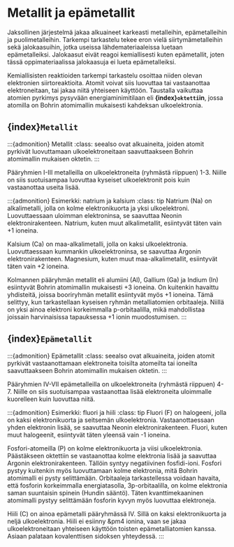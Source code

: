 # Metallit ja epämetallit

Jaksollinen järjestelmä jakaa alkuaineet karkeasti metalleihin, epämetalleihin ja puolimetalleihin. Tarkempi tarkastelu tekee eron vielä siirtymämetalleihin sekä jalokaasuihin, jotka useissa lähdemateriaaleissa luetaan epämetalleiksi. Jalokaasut eivät reagoi kemiallisesti kuten epämetallit, joten tässä oppimateriaalissa jalokaasuja ei lueta epämetalleiksi.

Kemiallisisten reaktioiden tarkempi tarkastelu osoittaa niiden olevan elektronien siirtoreaktioita. Atomit voivat siis luovuttaa tai vastaanottaa elektroneitaan, tai jakaa niitä yhteiseen käyttöön. Taustalla vaikuttaa atomien pyrkimys pysyvään energiaminimitilaan eli **{index}`oktetti`in**, jossa atomilla on Bohrin atomimallin mukaisesti kahdeksan ulkoelektronia.

## {index}`Metallit`
:::{admonition} Metallit
:class: seealso
ovat alkuaineita, joiden atomit pyrkivät luovuttamaan ulkoelektroneitaan saavuttaakseen Bohrin atomimallin mukaisen oktetin.
:::

Pääryhmien I-III metalleilla on ulkoelektroneita (ryhmästä riippuen) 1-3. Niille on siis suotuisampaa luovuttaa kyseiset ulkoelektronit pois kuin vastaanottaa useita lisää.

:::{admonition} Esimerkki: natrium ja kalsium
:class: tip
Natrium (Na) on alkalimetalli, jolla on kolme elektronikuorta ja yksi ulkoelektroni. Luovuttaessaan uloimman elektroninsa, se saavuttaa Neonin elektronirakenteen. Natrium, kuten muut alkalimetallit, esiintyvät täten vain +1 ioneina.

Kalsium (Ca) on maa-alkalimetalli, jolla on kaksi ulkoelektronia. Luovuttaessaan kummankin ulkoelektroninsa, se saavuttaa Argonin elektronirakenteen. Magnesium, kuten muut maa-alkalimetallit, esiintyvät täten vain +2 ioneina.

Kolmannen pääryhmän metallit eli alumiini (Al), Gallium (Ga) ja Indium (In) esiintyvät Bohrin atomimallin mukaisesti +3 ioneina. On kuitenkin havaittu yhdisteitä, joissa booriryhmän metallit esiintyvät myös +1 ioneina. Tämä selittyy, kun tarkastellaan kyseisen ryhmän metalliatomien orbitaaleja. Niillä on yksi ainoa elektroni korkeimmalla p-orbitaalilla, mikä mahdollistaa joissain harvinaisissa tapauksessa +1 ionin muodostumisen.
:::

## {index}`Epämetallit`
:::{admonition} Epämetallit
:class: seealso
ovat alkuaineita, joiden atomit pyrkivät vastaanottamaan elektroneita toisilta atomeilta tai ioneilta saavuttaakseen Bohrin atomimallin mukaisen oktetin.
:::

Pääryhmien IV-VII epämetalleilla on ulkoelektroneita (ryhmästä riippuen) 4-7. Niille on siis suotuisampaa vastaanottaa lisää elektroneita uloimmalle kuorelleen kuin luovuttaa niitä.

:::{admonition} Esimerkki: fluori ja hiili
:class: tip
Fluori (F) on halogeeni, jolla on kaksi elektronikuorta ja seitsemän ulkoelektronia. Vastaanottaessaan yhden elektronin lisää, se saavuttaa Neonin elektronirakenteen. Fluori, kuten muut halogeenit, esiintyvät täten yleensä vain -1 ioneina.

Fosfori-atomeilla (P) on kolme elektronikuorta ja viisi ulkoelektronia. Päästäkseen oktettiin se vastaanottaa kolme elektronia lisää ja saavuttaa Argonin elektronirakenteen. Tällöin syntyy negatiivinen fosfidi-ioni. Fosfori pystyy kuitenkin myös luovuttamaan kolme elektronia, mitä Bohrin atomimalli ei pysty selittämään. Orbitaaleja tarkastellessa voidaan havaita, että fosforin korkeimmalla energiatasolla, 3p-orbitaalilla, on kolme elektronia saman suuntaisin spinein (Hundin sääntö). Täten kvanttimekaaninen atomimalli pystyy selittämään fosforin kyvyn myös luovuttaa elektroneja.

Hiili (C) on ainoa epämetalli pääryhmässä IV. Sillä on kaksi elektronikuorta ja neljä ulkoelektronia. Hiili ei esiinny &pm4 ionina, vaan se jakaa ulkoelektroneitaan yhteiseen käyttöön toisten epämetalliatomien kanssa. Asiaan palataan kovalenttisen sidoksen yhteydessä.
:::